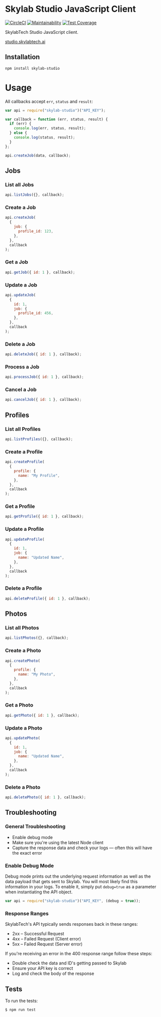 # Skylab Studio JavaScript Client

[![CircleCI](https://circleci.com/gh/skylab-tech/studio_client_js.svg?style=svg)](https://circleci.com/gh/skylab-tech/studio_client_js)
[![Maintainability](https://api.codeclimate.com/v1/badges/e8796dc3efe2e7bc53bd/maintainability)](https://codeclimate.com/github/skylab-tech/studio_client_js/maintainability)
[![Test Coverage](https://api.codeclimate.com/v1/badges/e8796dc3efe2e7bc53bd/test_coverage)](https://codeclimate.com/github/skylab-tech/studio_client_js/test_coverage)

SkylabTech Studio JavaScript client.

[studio.skylabtech.ai](https://studio.skylabtech.ai)

## Installation

```
npm install skylab-studio
```

# Usage

All callbacks accept `err`, `status` and `result`:

```javascript
var api = require("skylab-studio")("API_KEY");

var callback = function (err, status, result) {
  if (err) {
    console.log(err, status, result);
  } else {
    console.log(status, result);
  }
};

api.createJob(data, callback);
```

## Jobs

### List all Jobs

```javascript
api.listJobs({}, callback);
```

### Create a Job

```javascript
api.createJob(
  {
    job: {
      profile_id: 123,
    },
  },
  callback
);
```

### Get a Job

```javascript
api.getJob({ id: 1 }, callback);
```

### Update a Job

```javascript
api.updateJob(
  {
    id: 1,
    job: {
      profile_id: 456,
    },
  },
  callback
);
```

### Delete a Job

```javascript
api.deleteJob({ id: 1 }, callback);
```

### Process a Job

```javascript
api.processJob({ id: 1 }, callback);
```

### Cancel a Job

```javascript
api.cancelJob({ id: 1 }, callback);
```

## Profiles

### List all Profiles

```javascript
api.listProfiles({}, callback);
```

### Create a Profile

```javascript
api.createProfile(
  {
    profile: {
      name: "My Profile",
    },
  },
  callback
);
```

### Get a Profile

```javascript
api.getProfile({ id: 1 }, callback);
```

### Update a Profile

```javascript
api.updateProfile(
  {
    id: 1,
    job: {
      name: "Updated Name",
    },
  },
  callback
);
```

### Delete a Profile

```javascript
api.deleteProfile({ id: 1 }, callback);
```

## Photos

### List all Photos

```javascript
api.listPhotos({}, callback);
```

### Create a Photo

```javascript
api.createPhoto(
  {
    profile: {
      name: "My Photo",
    },
  },
  callback
);
```

### Get a Photo

```javascript
api.getPhoto({ id: 1 }, callback);
```

### Update a Photo

```javascript
api.updatePhoto(
  {
    id: 1,
    job: {
      name: "Updated Name",
    },
  },
  callback
);
```

### Delete a Photo

```javascript
api.deletePhoto({ id: 1 }, callback);
```

## Troubleshooting

### General Troubleshooting

- Enable debug mode
- Make sure you're using the latest Node client
- Capture the response data and check your logs &mdash; often this will have the exact error

### Enable Debug Mode

Debug mode prints out the underlying request information as well as the data payload that gets sent to Skylab.
You will most likely find this information in your logs. To enable it, simply put `debug=true` as a parameter
when instantiating the API object.

```javascript
var api = require("skylab-studio")("API_KEY", (debug = true));
```

### Response Ranges

SkylabTech's API typically sends responses back in these ranges:

- 2xx – Successful Request
- 4xx – Failed Request (Client error)
- 5xx – Failed Request (Server error)

If you're receiving an error in the 400 response range follow these steps:

- Double check the data and ID's getting passed to Skylab
- Ensure your API key is correct
- Log and check the body of the response

## Tests

To run the tests:

```bash
$ npm run test
```
